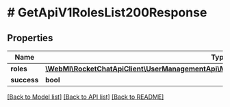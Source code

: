 # # GetApiV1RolesList200Response

## Properties

Name | Type | Description | Notes
------------ | ------------- | ------------- | -------------
**roles** | [**\WebMI\RocketChatApiClient\UserManagementApi\Model\GetApiV1RolesList200ResponseRolesInner[]**](GetApiV1RolesList200ResponseRolesInner.md) |  | [optional]
**success** | **bool** |  | [optional]

[[Back to Model list]](../../README.md#models) [[Back to API list]](../../README.md#endpoints) [[Back to README]](../../README.md)
